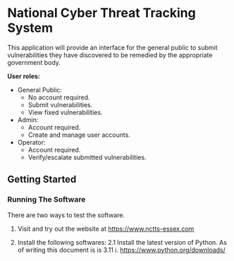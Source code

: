 # National Cyber Threat Tracking System
 
This application will provide an interface for the general public to submit vulnerabilities they have discovered to be remedied by the appropriate government body.

**User roles:**
- General Public:
  - No account required.
  - Submit vulnerabilities.
  - View fixed vulnerabilities.
- Admin:
  - Account required.
  - Create and manage user accounts.
- Operator: 
  - Account required.
  - Verify/escalate submitted vulnerabilities.

## Getting Started

### Running The Software


There are two ways to test the software.

1. Visit and try out the website at https://www.nctts-essex.com

2. Install the following softwares:
   2.1 Install the latest version of Python. As of writing this document is is 3.11
    i. https://www.python.org/downloads/ 
